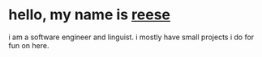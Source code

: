 # hello, my name is [reese](https://reesporte.github.io)

i am a software engineer and linguist. i mostly have small projects i do for fun on here.
